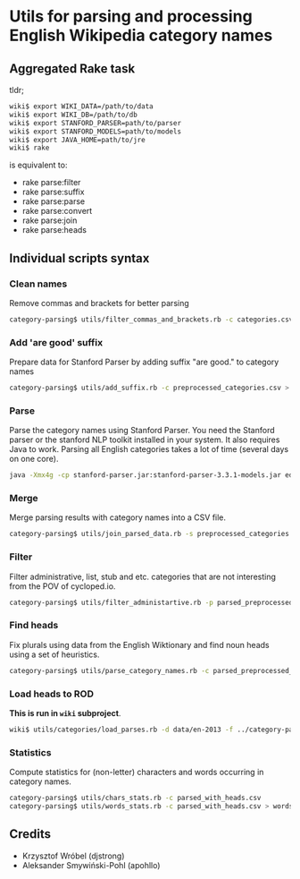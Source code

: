 # Utils for parsing and processing English Wikipedia category names

## Aggregated Rake task

tldr;

```bash
wiki$ export WIKI_DATA=/path/to/data 
wiki$ export WIKI_DB=/path/to/db 
wiki$ export STANFORD_PARSER=path/to/parser
wiki$ export STANFORD_MODELS=path/to/models
wiki$ export JAVA_HOME=path/to/jre
wiki$ rake
```

is equivalent to:

* rake parse:filter
* rake parse:suffix
* rake parse:parse
* rake parse:convert
* rake parse:join
* rake parse:heads

## Individual scripts syntax

###  Clean names

Remove commas and brackets for better parsing

```bash
category-parsing$ utils/filter_commas_and_brackets.rb -c categories.csv -o preprocessed_categories.csv
```

### Add 'are good' suffix

Prepare data for Stanford Parser by adding suffix "are good." to category names

```bash
category-parsing$ utils/add_suffix.rb -c preprocessed_categories.csv > preprocessed_categories_to_parse.txt
```

### Parse 

Parse the category names using Stanford Parser. You need the Stanford parser or
the stanford NLP toolkit installed in your system. It also requires Java to
work. Parsing all English categories takes a lot of time (several days on one
core).

```bash
java -Xmx4g -cp stanford-parser.jar:stanford-parser-3.3.1-models.jar edu.stanford.nlp.parser.lexparser.LexicalizedParser -outputFormat "oneline, typedDependenciesCollapsed" -outputFormatOptions "markHeadNodes" -sentences newline -retainTmpSubcategories edu/stanford/nlp/models/lexparser/englishPCFG.ser.gz preprocessed_categories_to_parse.txt > preprocessed_categories.parsed
```

###  Merge 

Merge parsing results with category names into a CSV file.

```bash
category-parsing$ utils/join_parsed_data.rb -s preprocessed_categories.csv -p preprocessed_categories.parsed -o parsed_preprocessed_categories.csv
```

### Filter 

Filter administrative, list, stub and etc. categories that are not interesting
from the POV of cycloped.io.

```bash
category-parsing$ utils/filter_administartive.rb -p parsed_preprocessed_categories.csv -a administrative.csv -o parsed_preprocessed_categories_wo_administrative.csv
```

### Find heads

Fix plurals using data from the English Wiktionary and find noun heads using a set of heuristics.

```bash
category-parsing$ utils/parse_category_names.rb -c parsed_preprocessed_categories_wo_administrative.csv -o parsed_with_heads.csv -e errors
```

### Load heads to ROD

**This is run in `wiki` subproject**.

```bash
wiki$ utils/categories/load_parses.rb -d data/en-2013 -f ../category-parsing/parsed_with_heads.csv
```

### Statistics

Compute statistics for (non-letter) characters and words occurring in category
names. 

```bash
category-parsing$ utils/chars_stats.rb -c parsed_with_heads.csv
category-parsing$ utils/words_stats.rb -c parsed_with_heads.csv > words_stats
```

## Credits

* Krzysztof Wróbel (djstrong)
* Aleksander Smywiński-Pohl (apohllo)
